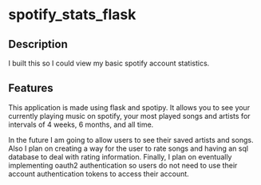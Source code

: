 # spotify_stats_flask


## Description
 I built this so I could view my basic spotify account statistics.  

## Features
This application is made using flask and spotipy. It allows you to see your currently playing music on spotify, your most played songs and artists for intervals of 4 weeks, 6 months, and all time. 

 In the future I am going to allow users to see their saved artists and songs. Also I plan on creating a way for the user to rate songs and having an sql database to deal with rating information. Finally, I plan on eventually implementing oauth2 authentication so users do not need to use their account authentication tokens to access their account.

